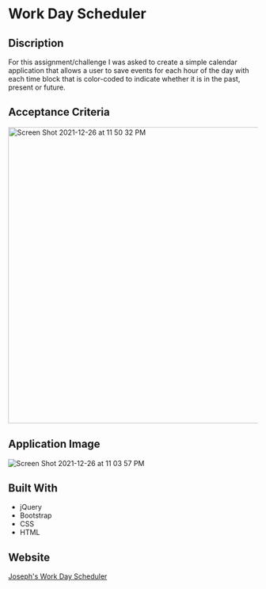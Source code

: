 # Work Day Scheduler

## Discription

For this assignment/challenge I was asked to create a simple calendar application that allows a user to save events for each hour of the day with each time block that is color-coded to indicate whether it is in the past, present or future. 

## Acceptance Criteria

<img width="598" alt="Screen Shot 2021-12-26 at 11 50 32 PM" src="https://user-images.githubusercontent.com/92699311/147435677-95284539-7f5f-492a-b70f-74de8c1d23b6.png">


## Application Image

![Screen Shot 2021-12-26 at 11 03 57 PM](https://user-images.githubusercontent.com/92699311/147435700-0fc37d1b-dd9a-47a3-ae7b-065e0472f885.png)


## Built With

* jQuery
* Bootstrap
* CSS
* HTML

## Website

[Joseph's Work Day Scheduler](https://jmcampbell2021.github.io/scheduler/)